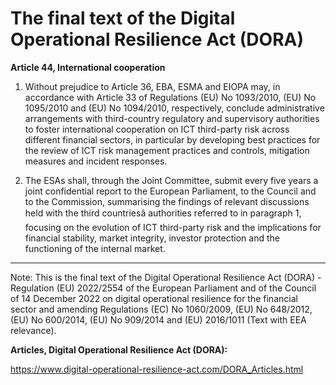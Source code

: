 



# The final text of the Digital Operational Resilience Act (DORA)


  

**Article 44, International cooperation**


  

 1. Without prejudice to Article 36, EBA, ESMA and EIOPA may, in accordance with Article 33 of Regulations (EU) No 1093/2010, (EU) No 1095/2010 and (EU) No 1094/2010, respectively, conclude administrative arrangements with third-country regulatory and supervisory authorities to foster international cooperation on ICT third-party risk across different financial sectors, in particular by developing best practices for the review of ICT risk management practices and controls, mitigation measures and incident responses.


  

2. The ESAs shall, through the Joint Committee, submit every five years a joint confidential report to the European Parliament, to the Council and to the Commission, summarising the findings of relevant discussions held with the third countriesâ authorities referred to in paragraph 1, focusing on the evolution of ICT third-party risk and the implications for financial stability, market integrity, investor protection and the functioning of the internal market.


  



---


 Note: This is the final text of the Digital Operational Resilience Act (DORA) - Regulation (EU) 2022/2554 of the European Parliament and of the Council of 14 December 2022 on digital operational resilience for the financial sector and amending Regulations (EC) No 1060/2009, (EU) No 648/2012, (EU) No 600/2014, (EU) No 909/2014 and (EU) 2016/1011 (Text with EEA relevance).


  

 **Articles, Digital Operational Resilience Act (DORA):** 


<https://www.digital-operational-resilience-act.com/DORA_Articles.html>





